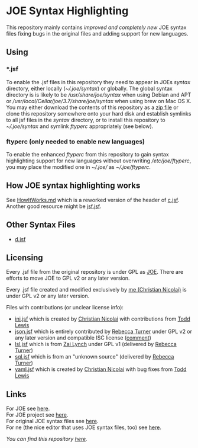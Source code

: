 # JOE Syntax Highlighting

This repository mainly contains *improved and completely new* JOE syntax files fixing bugs in the original files and adding support for new languages.

## Using

### \*.jsf

To enable the .jsf files in this repository they need to appear in JOEs *syntax* directory, either locally (*~/.joe/syntax*) or globally. The global syntax directory is is likely to be */usr/share/joe/syntax* when using Debian and APT or */usr/local/Cellar/joe/3.7/share/joe/syntax* when using brew on Mac OS X.  You may either download the contents of this repository as a [zip file](https://github.com/cmur2/joe-syntax/archive/master.zip) or clone this repository somewhere onto your hard disk and establish symlinks to all jsf files in the *syntax* directory, or to install this repository to *~/.joe/syntax* and symlink *ftyperc* appropriately (see below).

### ftyperc (only needed to enable new languages)

To enable the enhanced *ftyperc* from this repository to gain syntax highlighting support for new languages without overwriting */etc/joe/ftyperc*, you may place the modified one in *~/.joe/* as *~/.joe/ftyperc*.

## How JOE syntax highlighting works

See [HowItWorks.md](https://github.com/cmur2/joe-syntax/blob/master/misc/HowItWorks.md) which is a reworked version of the header of [c.jsf](http://joe-editor.hg.sourceforge.net/hgweb/joe-editor/joe-editor/file/tip/syntax/c.jsf.in). Another good resource might be [jsf.jsf](http://joe-editor.hg.sourceforge.net/hgweb/joe-editor/joe-editor/file/tip/syntax/jsf.jsf.in).

## Other Syntax Files

* [d.jsf](https://gist.github.com/1032393)

## Licensing

Every .jsf file from the original repository is under GPL as [JOE](http://sourceforge.net/projects/joe-editor/). There are efforts to move JOE to GPL v2 or any later version.

Every .jsf file created and modified exclusively by [me (Christian Nicolai)](https://github.com/cmur2) is under GPL v2 or any later version.

Files with contributions (or unclear license info):

* [ini.jsf](https://github.com/cmur2/joe-syntax/blob/master/ini.jsf) which is created by [Christian Nicolai](https://github.com/cmur2) with contributions from [Todd Lewis](https://github.com/utoddl)
* [json.jsf](https://github.com/cmur2/joe-syntax/blob/master/json.jsf) which is entirely contributed by [Rebecca Turner](https://github.com/iarna) under GPL v2 or any later version and compatible ISC license ([comment](https://github.com/cmur2/joe-syntax/pull/14#issuecomment-78058037))
* [lsl.jsf](https://github.com/cmur2/joe-syntax/blob/master/lsl.jsf) which is from [Zai Lynch](https://wiki.secondlife.com/wiki/User:Zai_Lynch) under GPL v1 (delivered by [Rebecca Turner](https://github.com/iarna))
* [sql.jsf](https://github.com/cmur2/joe-syntax/blob/master/sql.jsf) which is from an "unknown source" (delivered by [Rebecca Turner](https://github.com/iarna))
* [yaml.jsf](https://github.com/cmur2/joe-syntax/blob/master/yaml.jsf) which is created by [Christian Nicolai](https://github.com/cmur2) with bug fixes from [Todd Lewis](https://github.com/utoddl)

## Links

For JOE see [here](http://joe-editor.sourceforge.net/).  
For JOE project see [here](https://sourceforge.net/projects/joe-editor/).  
For original JOE syntax files see [here](https://sourceforge.net/p/joe-editor/mercurial/ci/default/tree/syntax/).  
For ne (the nice editor that uses JOE syntax files, too) see [here](http://ne.di.unimi.it/).  

*You can find this repository [here](https://github.com/cmur2/joe-syntax).*
